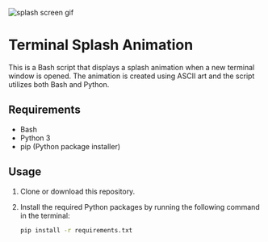 ![splash screen gif](src/Recording-2024-02-02%20at%2018.38.59%20-%20APRICOT%20APHID.gif)

# Terminal Splash Animation

This is a Bash script that displays a splash animation when a new terminal window is opened. The animation is created using ASCII art and the script utilizes both Bash and Python.

## Requirements

- Bash
- Python 3
- pip (Python package installer)

## Usage

1. Clone or download this repository.
2. Install the required Python packages by running the following command in the terminal:

   ```bash
   pip install -r requirements.txt
